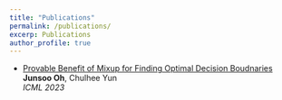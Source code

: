 ```yaml
---
title: "Publications"
permalink: /publications/
excerp: Publications
author_profile: true
---
```


*  [Provable Benefit of Mixup for Finding Optimal Decision Boudnaries](https://arxiv.org/abs/2306.00267) <br> **Junsoo Oh**, Chulhee Yun <br>*ICML 2023*
